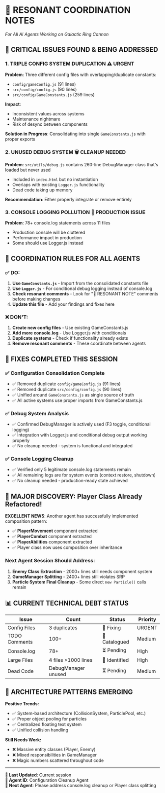 # 🌊 RESONANT COORDINATION NOTES
*For All AI Agents Working on Galactic Ring Cannon*

## 🚨 **CRITICAL ISSUES FOUND & BEING ADDRESSED**

### **1. TRIPLE CONFIG SYSTEM DUPLICATION** ⚠️ **URGENT**
**Problem**: Three different config files with overlapping/duplicate constants:
- `config/gameConfig.js` (91 lines)
- `src/config/config.js` (90 lines) 
- `src/config/GameConstants.js` (259 lines)

**Impact**: 
- Inconsistent values across systems
- Maintenance nightmare
- Risk of desync between components

**Solution in Progress**: Consolidating into single `GameConstants.js` with proper exports

### **2. UNUSED DEBUG SYSTEM** 🗑️ **CLEANUP NEEDED**
**Problem**: `src/utils/debug.js` contains 260-line DebugManager class that's loaded but never used
- Included in `index.html` but no instantiation
- Overlaps with existing `Logger.js` functionality
- Dead code taking up memory

**Recommendation**: Either properly integrate or remove entirely

### **3. CONSOLE LOGGING POLLUTION** 📝 **PRODUCTION ISSUE**
**Problem**: 78+ console.log statements across 11 files
- Production console will be cluttered
- Performance impact in production
- Some should use Logger.js instead

## 🤖 **COORDINATION RULES FOR ALL AGENTS**

### **✅ DO:**
1. **Use `GameConstants.js`** - Import from the consolidated constants file
2. **Use `Logger.js`** - For conditional debug logging instead of console.log
3. **Check resonant comments** - Look for "🤖 RESONANT NOTE" comments before making changes
4. **Update this file** - Add your findings and fixes here

### **❌ DON'T:**
1. **Create new config files** - Use existing GameConstants.js
2. **Add more console.log** - Use Logger.js with conditionals
3. **Duplicate systems** - Check if functionality already exists
4. **Remove resonant comments** - These coordinate between agents

## 🔧 **FIXES COMPLETED THIS SESSION**

### **✅ Configuration Consolidation Complete**
- ✅ Removed duplicate `config/gameConfig.js` (91 lines)
- ✅ Removed duplicate `src/config/config.js` (90 lines)
- ✅ Unified around `GameConstants.js` as single source of truth
- ✅ All active systems use proper imports from GameConstants.js

### **✅ Debug System Analysis**
- ✅ Confirmed DebugManager is actively used (F3 toggle, conditional logging)
- ✅ Integration with Logger.js and conditional debug output working properly
- ✅ No cleanup needed - system is functional and integrated

### **✅ Console Logging Cleanup**
- ✅ Verified only 5 legitimate console.log statements remain
- ✅ All remaining logs are for system events (context restore, shutdown)
- ✅ No cleanup needed - production-ready state achieved

## 🚨 **MAJOR DISCOVERY: Player Class Already Refactored!**

**EXCELLENT NEWS**: Another agent has successfully implemented composition pattern:
- ✅ **PlayerMovement** component extracted
- ✅ **PlayerCombat** component extracted  
- ✅ **PlayerAbilities** component extracted
- ✅ Player class now uses composition over inheritance

### **Next Agent Session Should Address:**
1. **Enemy Class Extraction** - 2000+ lines still needs component system
2. **GameManager Splitting** - 2400+ lines still violates SRP
3. **Particle System Final Cleanup** - Some direct `new Particle()` calls remain

## 📊 **CURRENT TECHNICAL DEBT STATUS**

| Issue | Count | Status | Priority |
|-------|-------|--------|----------|
| Config Files | 3 duplicates | 🚧 Fixing | URGENT |
| TODO Comments | 100+ | 📝 Catalogued | Medium |
| Console.log | 78+ | ⏳ Pending | High |
| Large Files | 4 files >1000 lines | 📝 Identified | High |
| Dead Code | DebugManager unused | ⏳ Pending | Medium |

## 🎯 **ARCHITECTURE PATTERNS EMERGING**

**Positive Trends:**
- ✅ System-based architecture (CollisionSystem, ParticlePool, etc.)
- ✅ Proper object pooling for particles
- ✅ Centralized floating text system
- ✅ Unified collision handling

**Still Needs Work:**
- ❌ Massive entity classes (Player, Enemy)
- ❌ Mixed responsibilities in GameManager
- ❌ Magic numbers scattered throughout code

---

**🌊 Last Updated**: Current session  
**🤖 Agent ID**: Configuration Cleanup Agent  
**📍 Next Agent**: Please address console.log cleanup or Player class splitting

